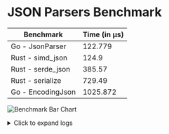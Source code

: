 # JSON Parsers Benchmark

| Benchmark | Time (in µs) |
|-----------|------|
| Go - JsonParser | 122.779 |
| Rust - simd_json | 124.9 |
| Rust - serde_json | 385.57 |
| Rust - serialize | 729.49 |
| Go - EncodingJson | 1025.872 |

![Benchmark Bar Chart](https://quickchart.io/chart?bkg=white&c=%7B%22data%22%3A%7B%22datasets%22%3A%5B%7B%22data%22%3A%5B122.779%2C124.9%2C385.57%2C729.49%2C1025.872%5D%2C%22label%22%3A%22Benchmark%20Results%22%7D%5D%2C%22labels%22%3A%5B%22Go%20-%20JsonParser%22%2C%22Rust%20-%20simd_json%22%2C%22Rust%20-%20serde_json%22%2C%22Rust%20-%20serialize%22%2C%22Go%20-%20EncodingJson%22%5D%7D%2C%22options%22%3A%7B%22scales%22%3A%7B%22yAxes%22%3A%5B%7B%22ticks%22%3A%7B%22beginAtZero%22%3Atrue%7D%7D%5D%7D%2C%22title%22%3A%7B%22display%22%3Atrue%2C%22text%22%3A%22Lower%20is%20Better%22%7D%7D%2C%22type%22%3A%22bar%22%7D)

<details><summary>Click to expand logs</summary>

Rust Benchmark Output:

```shell

running 0 tests

test result: ok. 0 passed; 0 failed; 0 ignored; 0 measured; 0 filtered out; finished in 0.00s

simd_json               time:   [124.90 µs 125.19 µs 125.53 µs]
                        change: [-0.1896% +0.0307% +0.2855%] (p = 0.81 > 0.05)
                        No change in performance detected.
Found 5 outliers among 100 measurements (5.00%)
  3 (3.00%) high mild
  2 (2.00%) high severe

serde_json              time:   [385.57 µs 386.25 µs 386.94 µs]
                        change: [-0.4922% -0.2049% +0.1571%] (p = 0.24 > 0.05)
                        No change in performance detected.
Found 8 outliers among 100 measurements (8.00%)
  7 (7.00%) high mild
  1 (1.00%) high severe

rustc-serialize         time:   [729.49 µs 730.37 µs 731.26 µs]
                        change: [-0.5076% -0.3563% -0.2120%] (p = 0.00 < 0.05)
                        Change within noise threshold.
Found 1 outliers among 100 measurements (1.00%)
  1 (1.00%) high mild


```

Go Benchmark Output:

```shell
goos: darwin
goarch: arm64
pkg: my-project
BenchmarkJsonParser   	    9774	    122779 ns/op
BenchmarkEncodingJson 	    1231	   1025872 ns/op
PASS
ok  	my-project	3.765s

```

</details>
